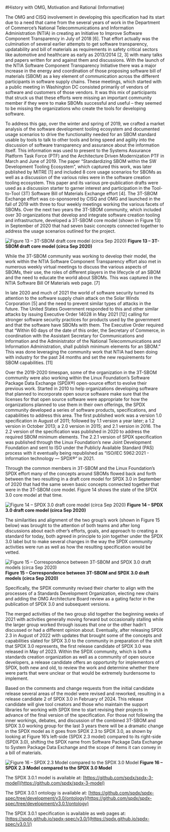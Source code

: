 #History with OMG, Motivation and Rational (Informative)

The OMG and CISQ involvement in developing this specification had its start due
to a need that came from the several years of work in the Department of
Commerce’s National Telecommunications and Information Administration (NTIA) in
creating an Initiative to Improve Software Component Transparency in July of
2018 [6]. That effort actually was the culmination of several earlier attempts
to get software transparency, updatability and bill of materials as
requirements in safety critical sectors like automotive and healthcare as early
as 2013/2014 [2, 3] with many talks and papers written for and against them and
discussions. With the launch of the NTIA Software Component Transparency
Initiative there was a major increase in the energy and coordination of those
proposing software bill of materials (SBOM) as a key element of communication
across the different participants in software supply chains.
These meetings, which started with a public meeting in Washington DC consisted
primarily of vendors of software and customers of those vendors.
It was this mix of participants that struck us that these efforts were missing
an important community member if they were to make SBOMs successful and useful
– they seemed to be missing the organizations who create the tools for
developing software.

To address this gap, over the winter and spring of 2019, we crafted a market
analysis of the software development tooling ecosystem and documented usage
scenarios to drive the functionality needed for an SBOM standard usable by
tools to talk to other tools and bring speed and agility into the discussion of
software transparency and assurance about the information itself. This
information was used to present to the Systems Assurance Platform Task Force
(PTF) and the Architecture Driven Modernization PTF in March and June of 2019.
The paper “Standardizing SBOM within the SW Development Tooling Ecosystem”,
which captured this work, was later published by MITRE [1] and included 8 core
usage scenarios for SBOMs as well as a discussion of the various roles were in
the software creation tooling ecosystem. This paper and its various
pre-publication drafts were used as a discussion starter to garner interest and
participation in the Tool-to-Tool (3T) Software Bill of Materials Exchange
effort [4]. The 3T-SBOM Exchange effort was co-sponsored by CISQ and OMG and
launched in the fall of 2019 with three to four weekly meetings working the
various facets of SBOMs. Over the next two years the 3T-SBOM community, which
included over 30 organizations that develop and integrate software creation
tooling and infrastructure, developed a 3T-SBOM core model (shown in Figure 13)
in September of 2020 that had seven basic concepts connected together to
address the usage scenarios outlined for the project.

![Figure 13 – 3T-SBOM draft core model (circa Sep 2020)](images/3tsbom-draft-core.png "Figure 13 – 3T-SBOM draft core model (circa Sep 2020)")
**Figure 13 – 3T-SBOM draft core model (circa Sep 2020)**

While the 3T-SBOM community was working to develop their model, the work within
the NTIA Software Component Transparency effort also met in numerous weekly
virtual meetings to discuss the various aspects of SBOMs, their use, the roles
of different players in the lifecycle of an SBOM and the need to educate the
world about SBOMs. This was captured in the NTIA Software Bill Of Materials
web page. [7]

In late 2020 and much of 2021 the world of software security turned its
attention to the software supply chain attack on the Solar Winds Corporation
[5] and the need to prevent similar types of attacks in the future. The United
States Government responded to this and other similar attacks by issuing
Executive Order 14028 in May 2021 [12] calling for stronger software security
practices for products used by the government and that the software have SBOMs
with them. The Executive Order required that “Within 60 days of the date of
this order, the Secretary of Commerce, in coordination with the Assistant
Secretary for Communications and Information and the Administrator of the
National Telecommunications and Information Administration, shall publish
minimum elements for an SBOM.” This was done leveraging the community work that
NTIA had been doing with industry for the past 34 months and set the new
requirements for SBOM capabilities. [11]

Over the 2019-2020 timespan, some of the organization in the 3T-SBOM community
were also working within the Linux Foundation’s Software Package Data Exchange
(SPDX®) open-source effort to evolve their previous work. Started in 2010 to
help organizations developing software that planned to incorporate open source
software make sure that the licenses for that open source software were
appropriate for how the organizations planned to use them in their own
offerings, the SPDX community developed a series of software products,
specifications, and capabilities to address this area. The first published work
was a version 1.0 specification in August of 2011; followed by 1.1 version a
year later; a 1.2 version in October 2013; a 2.0 version in 2015; and 2.1
version in 2016. The 2.2 version of the specification was published in 2020 to address the required SBOM minimum elements. The 2.2.1 version of SPDX specification was published through the Linux
Foundation’s new Joint Development Foundation and sent to ISO under the
Publicly Available Standard (PAS) process with it eventually being republished
as “ISO/IEC 5962:2021 - Information technology — SPDX®” in 2021.

Through the common members in 3T-SBOM and the Linux Foundation’s SPDX effort
many of the concepts around SBOMs flowed back and forth between the two
resulting in a draft core model for SPDX 3.0 in September of 2020 that had the
same seven basic concepts connected together that were in the 3T-SBOM core
model. Figure 14 shows the state of the SPDX 3.0 core model at that time.

![Figure 14 – SPDX 3.0 draft core model (circa Sep 2020)](images/spdx30-draft-core.png "Figure 14 – SPDX 3.0 draft core model (circa Sep 2020)")
**Figure 14 – SPDX 3.0 draft core model (circa Sep 2020)**

The similarities and alignment of the two group’s work (shown in Figure 15
below) was brought to the attention of both teams and after long discussions
about each other’s efforts, goals, and approach to creating a standard for
today, both agreed in principle to join together under the SPDX 3.0 label but
to make several changes in the way the SPDX community activities were run as
well as how the resulting specification would be vetted.

![Figure 15 – Correspondence between 3T-SBOM and SPDX 3.0 draft models (circa Sep 2020)](images/3tsbom-spdx30-correspondence.png "Figure 15 – Correspondence between 3T-SBOM and SPDX 3.0 draft models (circa Sep 2020)")
**Figure 15 – Correspondence between 3T-SBOM and SPDX 3.0 draft models (circa
Sep 2020)**

Specifically, the SPDX community revised their charter to align with the
processes of a Standards Development Organization, electing new chairs and
adding the OMG Architecture Board review as a gating factor in the publication
of SPDX 3.0 and subsequent versions.

The merged activities of the two group slid together the beginning weeks of
2021 with activities generally moving forward but occasionally stalling while
the larger group worked through issues that one or the other hadn’t discussed
or had a different opinion about. Eventually, after releasing SPDX 2.3 in
August of 2022 with updates that brought some of the concepts and capabilities
slated for SPDX 3.0 to the community in preparation of the shift that SPDX 3.0
represents, the first release candidate of SPDX 3.0 was released in May of
2023. Within the SPDX community, which is both a standards creation
organization as well as a community of open source developers, a release
candidate offers an opportunity for implementors of SPDX, both new and old, to
review the work and determine whether there were parts that were unclear or
that would be extremely burdensome to implement.

Based on the comments and change requests from the initial candidate release
several areas of the model were revised and reworked, resulting in a release
candidate 2 of SPDX 3.0 in February of 2024. This release candidate will give
tool creators and those who maintain the support libraries for working with
SPDX time to start revising their projects in advance of the final version of
the specification. For those not following the inner workings, debates, and
discussion of the combined 3T-SBOM and SPDX 3.0 working group for the last 3
years there will be a dramatic change in the SPDX model as it goes from SPDX
2.3 to SPDX 3.0, as shown by looking at Figure 16’s left-side (SPDX 2.3 model)
compared to its right-side (SPDX 3.0), shifting the SPDX name from Software
Package Data Exchange to System Package Data Exchange and the scope of items it
can convey in a bill of materials.

![Figure 16 – SPDX 2.3 Model compared to the SPDX 3.0 Model](images/spdx23-spdx30-comparison.png "Figure 16 – SPDX 2.3 Model compared to the SPDX 3.0 Model")
**Figure 16 – SPDX 2.3 Model compared to the SPDX 3.0 Model**

The SPDX 3.0.1 model is available at:
[https://github.com/spdx/spdx-3-model](https://github.com/spdx/spdx-3-model)

The SPDX 3.0.1 ontology is available at:
[https://github.com/spdx/spdx-spec/tree/development/v3.0/ontology](https://github.com/spdx/spdx-spec/tree/development/v3.0.1/ontology)

The SPDX 3.0.1 specification is available as web pages at:
[https://spdx.github.io/spdx-spec/v3.0/](https://spdx.github.io/spdx-spec/v3.0.1/)
